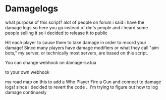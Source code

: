 # Damagelogs
what purpose of this script? 
alot of people on forum i said i have the damage logs so here you go instead of dm's people and i heard some people selling it 
so i decided to release it to public 

Hit each player to cause them to take damage in order to record your damage! Since many players have damage modifiers or what they call "aim bots," my server, or technically most servers, are based on this script.

You can change webhook on damage-sv.lua

to your own webhook


my road map on this to add a Who Player Fire a Gun  and connect to  damage logs! since i decided to revert the code .. i'm trying to figure out how to log damage continuesly   
